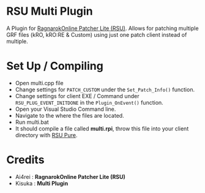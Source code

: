 # RSU Multi Plugin #

A Plugin for [RagnarokOnline Patcher Lite (RSU)](http://nn.nachtwolke.com/dev/rsu/). Allows for patching multiple GRF files (kRO, kRO:RE & Custom) using just one patch client instead of multiple.


# Set Up / Compiling #
- Open multi.cpp file
- Change settings for `PATCH_CUSTOM` under the `Set_Patch_Info()` function.
- Change settings for client EXE / Command under `RSU_PLUG_EVENT_INITDONE` in the `Plugin_OnEvent()` function.
- Open your Visual Studio Command line.
- Navigate to the where the files are located.
- Run multi.bat
- It should compile a file called **multi.rpi**, throw this file into your client directory with [RSU Pure](http://nn.nachtwolke.com/dev/rel/rsu/2012-04-15rsu-full.zip).

# Credits #

- Ai4rei : **RagnarokOnline Patcher Lite (RSU)**
- Kisuka : **Multi Plugin**